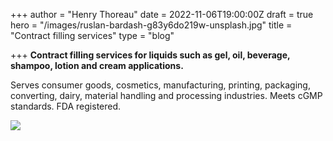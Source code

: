 +++
author = "Henry Thoreau"
date = 2022-11-06T19:00:00Z
draft = true
hero = "/images/ruslan-bardash-g83y6do219w-unsplash.jpg"
title = "Contract filling services"
type = "blog"

+++
**Contract filling services for liquids such as gel, oil, beverage, shampoo, lotion and cream applications.** 

Serves consumer goods, cosmetics, manufacturing, printing, packaging, converting, dairy, material handling and processing industries. Meets cGMP standards. FDA registered.

![](/images/max-di-capua-AhHICglxxx8-unsplash.jpg)